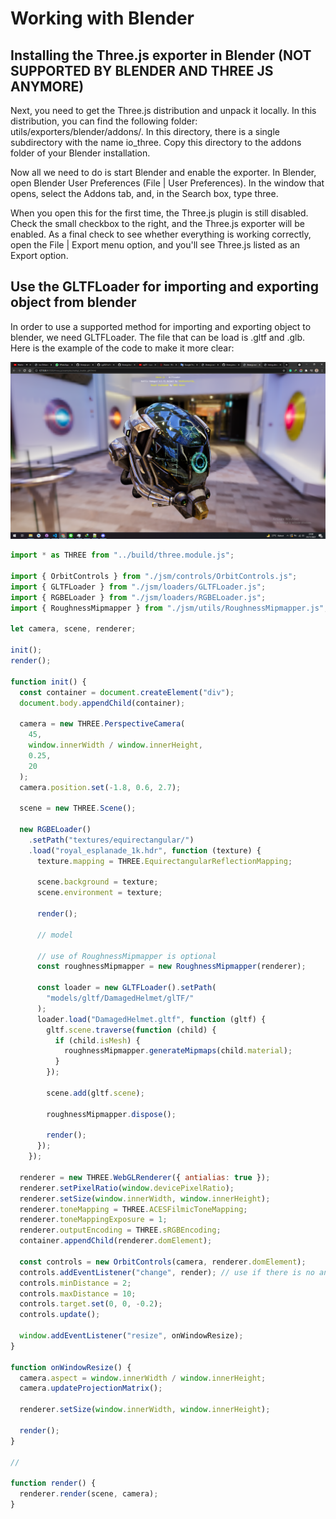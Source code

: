 # Working with Blender

## Installing the Three.js exporter in Blender (NOT SUPPORTED BY BLENDER AND THREE JS ANYMORE)

Next, you need to get the Three.js distribution and unpack it locally. In this distribution, you can find the following folder: utils/exporters/blender/addons/. In this directory, there is a single subdirectory with the name io_three. Copy this directory to the addons folder of your Blender installation.

Now all we need to do is start Blender and enable the exporter. In Blender, open Blender User Preferences (File | User Preferences). In the window that opens, select the Addons tab, and, in the Search box, type three.

When you open this for the first time, the Three.js plugin is still disabled. Check the small checkbox to the right, and the Three.js exporter will be enabled. As a final check to see whether everything is working correctly, open the File | Export menu option, and you'll see Three.js listed as an Export option.

## Use the GLTFLoader for importing and exporting object from blender

In order to use a supported method for importing and exporting object to blender, we need GLTFLoader. The file that can be load is .gltf and .glb. Here is the example of the code to make it more clear:

<a href="https://github.com/mrdoob/three.js/blob/master/examples/webgl_loader_gltf.html">
<img src="../img/working-w-blender.png">
</a>

```js
import * as THREE from "../build/three.module.js";

import { OrbitControls } from "./jsm/controls/OrbitControls.js";
import { GLTFLoader } from "./jsm/loaders/GLTFLoader.js";
import { RGBELoader } from "./jsm/loaders/RGBELoader.js";
import { RoughnessMipmapper } from "./jsm/utils/RoughnessMipmapper.js";

let camera, scene, renderer;

init();
render();

function init() {
  const container = document.createElement("div");
  document.body.appendChild(container);

  camera = new THREE.PerspectiveCamera(
    45,
    window.innerWidth / window.innerHeight,
    0.25,
    20
  );
  camera.position.set(-1.8, 0.6, 2.7);

  scene = new THREE.Scene();

  new RGBELoader()
    .setPath("textures/equirectangular/")
    .load("royal_esplanade_1k.hdr", function (texture) {
      texture.mapping = THREE.EquirectangularReflectionMapping;

      scene.background = texture;
      scene.environment = texture;

      render();

      // model

      // use of RoughnessMipmapper is optional
      const roughnessMipmapper = new RoughnessMipmapper(renderer);

      const loader = new GLTFLoader().setPath(
        "models/gltf/DamagedHelmet/glTF/"
      );
      loader.load("DamagedHelmet.gltf", function (gltf) {
        gltf.scene.traverse(function (child) {
          if (child.isMesh) {
            roughnessMipmapper.generateMipmaps(child.material);
          }
        });

        scene.add(gltf.scene);

        roughnessMipmapper.dispose();

        render();
      });
    });

  renderer = new THREE.WebGLRenderer({ antialias: true });
  renderer.setPixelRatio(window.devicePixelRatio);
  renderer.setSize(window.innerWidth, window.innerHeight);
  renderer.toneMapping = THREE.ACESFilmicToneMapping;
  renderer.toneMappingExposure = 1;
  renderer.outputEncoding = THREE.sRGBEncoding;
  container.appendChild(renderer.domElement);

  const controls = new OrbitControls(camera, renderer.domElement);
  controls.addEventListener("change", render); // use if there is no animation loop
  controls.minDistance = 2;
  controls.maxDistance = 10;
  controls.target.set(0, 0, -0.2);
  controls.update();

  window.addEventListener("resize", onWindowResize);
}

function onWindowResize() {
  camera.aspect = window.innerWidth / window.innerHeight;
  camera.updateProjectionMatrix();

  renderer.setSize(window.innerWidth, window.innerHeight);

  render();
}

//

function render() {
  renderer.render(scene, camera);
}
```
